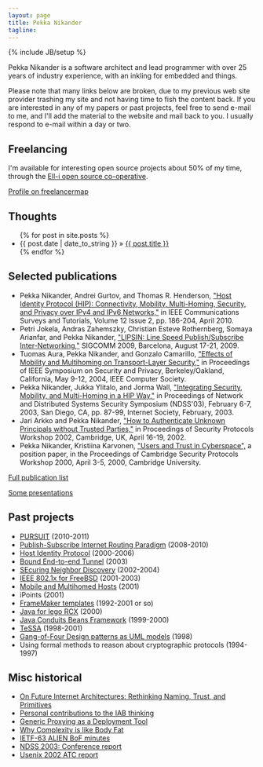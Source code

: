 ```yaml
---
layout: page
title: Pekka Nikander
tagline: 
---
```

{% include JB/setup %}

Pekka Nikander is a software architect and lead programmer with over
25 years of industry experience, with an inkling for embedded and things.

Please note that many links below are broken, due to my previous web
site provider trashing my site and not having time to fish the content
back.  If you are interested in any of my papers or past projects,
feel free to send e-mail to me, and I'll add the material to the
website and mail back to you.  I usually respond to e-mail within a
day or two.

## Freelancing

I'm available for interesting open source projects about 50% of my time, through the [Ell-i open source co-operative](http://ell-i.org/about). 

<div class="dark" id="flm-profile-widget"><a href="http://www.freelancermap.com/freelancers-directory/freelancer-profiles/network-security/95161-profil-pekka-nikander-systems-software-developer-from-fpga-to-javascript.html">Profile on freelancermap</a></div>
<script src="//www.freelancermap.com/js/widgets/profile.js"></script>
<script>flm_profile.init({profile_id:95161, showImage:false, showName:false})</script>

## Thoughts

<ul class="posts">
  {% for post in site.posts %}
    <li><span>{{ post.date | date_to_string }}</span> &raquo; <a href="{{ BASE_PATH }}{{ post.url }}">{{ post.title }}</a></li>
  {% endfor %}
</ul>

## Selected publications

* Pekka Nikander, Andrei Gurtov, and Thomas R. Henderson, ["Host
  Identity Protocol (HIP): Connectivity, Mobility, Multi-Homing,
  Security, and Privacy over IPv4 and IPv6
  Networks,"](publications/hip_survey.pdf) in IEEE Communications
  Surveys and Tutorials, Volume 12 Issue 2, pp. 186-204, April 2010.
* Petri Jokela, Andras Zahemszky, Christian Esteve Rothernberg, Somaya
  Arianfar, and Pekka Nikander, ["LIPSIN: Line Speed Publish/Subscribe
  Inter-Networking,"](http://ccr.sigcomm.org/online/files/p195.pdf)
  SIGCOMM 2009, Barcelona, August 17-21, 2009.
* Tuomas Aura, Pekka Nikander, and Gonzalo Camarillo, ["Effects of
  Mobility and Multihoming on Transport-Layer
  Security,"](publications/aura-nikander-camarillo-ssp04.pdf) in
  Proceedings of IEEE Symposium on Security and Privacy,
  Berkeley/Oakland, California, May 9-12, 2004, IEEE Computer Society.
* Pekka Nikander, Jukka Ylitalo, and Jorma Wall, ["Integrating
  Security, Mobility, and Multi-Homing in a HIP
  Way,"](publications/NDSS03-Nikander-et-al.pdf) in Proceedings of
  Network and Distributed Systems Security Symposium (NDSS'03),
  February 6-7, 2003, San Diego, CA, pp. 87-99, Internet Society,
  February, 2003.
* Jari Arkko and Pekka Nikander, ["How to Authenticate Unknown
  Principals without Trusted Parties,"](publications/cam2002b.pdf) in
  Proceedings of Security Protocols Workshop 2002, Cambridge, UK,
  April 16-19, 2002.
* Pekka Nikander, Kristiina Karvonen, ["Users and Trust in
  Cyberspace",](publications/cam2000.pdf) a position paper, in the
  Proceedings of Cambridge Security Protocols Workshop 2000, April
  3-5, 2000, Cambridge University.

[Full publication list](publications.html)

[Some presentations](http://koti.welho.com/pnikande/presentations/)

## Past projects

* [PURSUIT](http://www.fp7-pursuit.eu/PursuitWeb/) (2010-2011)
* [Publish-Subscribe Internet Routing Paradigm](http://www.psirp.org/)
  (2008-2010)
* [Host Identity Protocol](http://koti.welho.com/pnikande/HIP) (2000-2006)
* [Bound End-to-end Tunnel](http://koti.welho.com/pnikande/BEET/) (2003)
* [SEcuring Neighbor Discovery](http://koti.welho.com/pnikande/SEND/)
  (2002-2004)
* [IEEE 802.1x for FreeBSD](http://koti.welho.com/pnikande/eapol/) (2001-2003)
* [Mobile and Multihomed Hosts](http://koti.welho.com/pnikande/homeless/) (2001)
* iPoints (2001)
* [FrameMaker templates]() (1992-2001 or so)
* [Java for lego RCX](http://koti.welho.com/pnikande/rcx/) (2000)
* [Java Conduits Beans
  Framework](http://koti.welho.com/pnikande/jacob/) (1999-2000)
* [TeSSA](http://www.tml.hut.fi/Research/TeSSA/) (1998-2001)
* [Gang-of-Four Design patterns as UML
  models](http://koti.welho.com/pnikande/GoF-models/html/) (1998)
* Using formal methods to reason about cryptographic protocols (1994-1997)

## Misc historical

* [On Future Internet Architectures: Rethinking Naming, Trust, and Primitives](http://koti.welho.com/pnikande/FIND-white-paper.pdf)
* [Personal contributions to the IAB thinking](http://koti.welho.com/pnikande/IAB/)
* [Generic Proxying as a Deployment Tool](http://koti.welho.com/pnikande/draft-nikander-arch-generic-proxying-00.txt)
* [Why Complexity is like Body Fat](http://koti.welho.com/pnikande/FAT/index.html)
* [IETF-63 ALIEN BoF minutes](http://koti.welho.com/pnikande/ietf63_alien_minutes.html)
* [NDSS 2003: Conference report](http://koti.welho.com/pnikande/ndss2003-report.html)
* [Usenix 2002 ATC report](http://koti.welho.com/pnikande/usenix2002-report.html)



